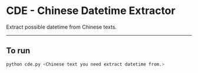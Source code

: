 # CDE - Chinese Datetime Extractor
Extract possible datetime from Chinese texts.

---
## To run
```bash
python cde.py <Chinese text you need extract datetime from.>
```
